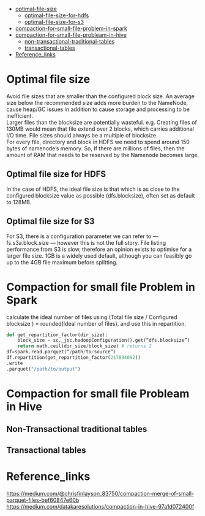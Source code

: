 - [optimal-file-size](https://github.com/korivikishore1991PersonalStuff/Notes_and_Interview_questions/new/master#optimal-file-size)  
  - [optimal-file-size-for-hdfs](https://github.com/korivikishore1991PersonalStuff/Notes_and_Interview_questions/new/master#optimal-file-size-for-hdfs)  
  - [optimal-file-size-for-s3](https://github.com/korivikishore1991PersonalStuff/Notes_and_Interview_questions/new/master#optimal-file-size-for-s3)
- [compaction-for-small-file-problem-in-spark](https://github.com/korivikishore1991PersonalStuff/Notes_and_Interview_questions/new/master#compaction-for-small-file-problem-in-spark)  
- [compaction-for-small-file-probleam-in-hive](https://github.com/korivikishore1991PersonalStuff/Notes_and_Interview_questions/new/master#compaction-for-small-file-probleam-in-hive)   
  - [non-transactional-traditional-tables](https://github.com/korivikishore1991PersonalStuff/Notes_and_Interview_questions/new/master#non-transactional-traditional-tables)  
  - [transactional-tables](https://github.com/korivikishore1991PersonalStuff/Notes_and_Interview_questions/new/master#transactional-tables)  
- [Reference_links](https://github.com/korivikishore1991PersonalStuff/Notes_and_Interview_questions/new/master#reference_links)  
#  
# Optimal file size  
Avoid file sizes that are smaller than the configured block size. An average size below the recommended size adds more burden to the NameNode, cause heap/GC issues in addition to cause storage and processing to be inefficient.  
Larger files than the blocksize are potentially wasteful. e.g. Creating files of 130MB would mean that file extend over 2 blocks, which carries additional I/O time. File sizes should always be a multiple of blocksize.  
For every file, directory and block in HDFS we need to spend around 150 bytes of namenode’s memory. So, If there are millions of files, then the amount of RAM that needs to be reserved by the Namenode becomes large.  
## Optimal file size for HDFS  
In the case of HDFS, the ideal file size is that which is as close to the configured blocksize value as possible (dfs.blocksize), often set as default to 128MB.  
## Optimal file size for S3  
For S3, there is a configuration parameter we can refer to — fs.s3a.block.size — however this is not the full story. File listing performance from S3 is slow, therefore an opinion exists to optimise for a larger file size. 1GB is a widely used default, although you can feasibly go up to the 4GB file maximum before splitting.  
#       
# Compaction for small file Problem in Spark  
calculate the ideal number of files using (Total file size / Configured blocksize ) = rounded(Ideal number of files), and use this in repartition.  
```python
def get_repartition_factor(dir_size):
    block_size = sc._jsc.hadoopConfiguration().get(“dfs.blocksize”)
    return math.ceil(dir_size/block_size) # returns 2
df=spark.read.parquet(“/path/to/source”)
df.repartition(get_repartition_factor(217894092))
.write
.parquet("/path/to/output")
```   
#       
# Compaction for small file Probleam in Hive  
## Non-Transactional traditional tables  
## Transactional tables   
#  
# Reference_links  
https://medium.com/@chrisfinlayson_83750/compaction-merge-of-small-parquet-files-bef60847e60b  
https://medium.com/datakaresolutions/compaction-in-hive-97a1d072400f  
